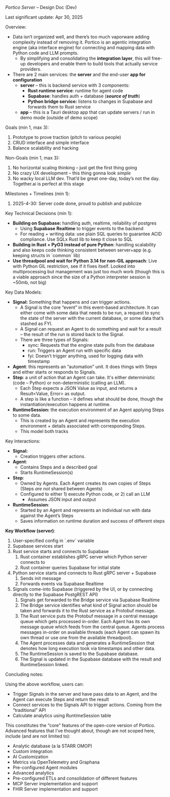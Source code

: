 *Portico Server* – Design Doc (Dev)

Last significant update: Apr 30, 2025

Overview:

* Data isn’t organized well, and there’s too much vaporware adding complexity instead of removing it. Portico is an agentic integration engine (aka interface engine) for connecting and mapping data with Python code and LLM prompts.
  * By simplifying and consolidating the **integration layer**, this will free-up developers and enable them to build tools that actually service providers.
* There are 2 main services: the **server** and the end-user **app for configuration**
  * **server** – this is backend service with 3 components:
    * **Rust runtime service**: runtime for agent code
    * **Supabase**: handles auth \+ database (***source of truth***)
    * **Python bridge service:** listens to changes in Supabase and forwards them to Rust service
  * **app** – this is a Tauri desktop app that can update servers / run in demo mode (outside of demo scope)

Goals (min 1, max 3):

1. Prototype to prove traction (pitch to various people)
2. CRUD interface and simple interface
3. Balance scalability and hacking

Non-Goals (min 1, max 3):

1. No horizontal scaling thinking – just get the first thing going
2. No crazy UX development – this thing gonna look *simple*
3. No wacky local LLM dev. That’d be great one-day, today’s not the day. Together.ai is perfect at this stage

Milestones \+ Timelines (min 1\):

1. 2025-4-30: Server code done, proud to publish and publicize

Key Technical Decisions (min 1):

* **Building on Supabase:** handling auth, realtime, reliability of postgres
  * Using **Supabase** **Realtime** to trigger events to the backend
  * For reading \+ writing data: use plain SQL queries to guarantee ACID compliance. Use SQLx Rust lib to keep it close to SQL
* **Building in Rust \+ PyO3 instead of pure Python**: handling scalability and also keeps code thinking consistent between server+app (e.g. keeping structs in \`common\` lib)
* **Use threadpool and wait for Python 3.14 for non-GIL approach**: Live with Python GIL restriction, see if it fixes itself. Looked into multiprocessing but management was just too much work (though this is a viable approach since the size of a Python interpreter session is \~50mb, not big)

Key Data Models:

* **Signal:** Something that happens and can trigger actions.
  * A Signal is the core “event” in this event-based architecture. It can either come with some data that needs to be run, a request to sync the state of the server with the current database, or some data that’s stashed as FYI.
  * A Signal can request an Agent to do something and wait for a result – the result of the run is stored back to the Signal.
  * There are three types of Signals:
    * sync: Requests that the engine state pulls from the database
    * run: Triggers an Agent run with specific data
    * fyi: Doesn’t trigger anything, used for logging data with timestamp
* **Agent**: this represents an “automation” unit. It does things with Steps and either starts or responds to Signals.
* **Step**: a unit of action that an Agent can take. It's either deterministic (code – Python) or non-deterministic (calling an LLM).
  * Each Step expects a JSON Value as input, and returns a Result\<Value, Error\> as output.
  * A step is like a function – it defines what should be done, though the instantiation/execution happens at runtime.
* **RuntimeSession:** the execution environment of an Agent applying Steps to some data.
  * This is created by an Agent and represents the execution environment \+ details associated with corresponding Steps.
  * This model both tracks

Key Interactions:

* **Signal:**
  * Creation triggers other actions.
* **Agent**:
  * Contains Steps and a described goal
  * Starts RuntimeSession(s)
* **Step**:
  * Owned by Agents. Each Agent creates its own copies of Steps (Steps *are not* shared between Agents)
  * Configured to either 1\) execute Python code, or 2\) call an LLM
    * Assumes JSON input and output
* **RuntimeSession**:
  * Started by an Agent and represents an individual run with data against the Agent’s Steps
  * Saves information on runtime duration and success of different steps

**Key Workflow (server)**:

1. User-specified config in \`.env\` variable
2. Supabase services start
3. Rust service starts and connects to Supabase
   1. Rust container establishes gRPC server which Python server connects to
   2. Rust container queries Supabase for initial state
4. Python service starts and connects to Rust gRPC server \+ Supabase
   1. Sends init message
   2. Forwards events via Supabase Realtime
5. Signals come-into Supabase (triggered by the UI, or by connecting directly to the Supabase PostgREST API)
   1. Signals get forwarded to the Bridge service via Supabase Realtime
   2. The Bridge service identifies what kind of Signal action should be taken and forwards it to the Rust service as a Protobuf message.
   3. The Rust service puts the Protobuf message in a central message queue which gets processed in-order. Each Agent has its own message queue which feeds from the central queue. Agents process messages in-order on available threads (each Agent can spawn its own thread or use one from the available threadpool).
   4. The Agent processes data and generates a RuntimeSession that denotes how long execution took via timestamps and other data.
   5. The RuntimeSession is saved to the Supabase database.
   6. The Signal is updated in the Supabase database with the result and RuntimeSession linked.

Concluding notes:

Using the above workflow, users can:

* Trigger Signals in the server and have pass data to an Agent, and the Agent can execute Steps and return the result
* Connect services to the Signals API to trigger actions. Coming from the “traditional” API
* Calculate analytics using RuntimeSession table

This constitutes the “core” features of the open-core version of Portico. Advanced features that I’ve thought about, though are not scoped here, include (and are not limited to):

* Analytic database (a la STARR OMOP)
* Custom integration
* AI Customization
* Metrics via OpenTelemetry and Graphana
* Pre-configured Agent modules
* Advanced analytics
* Pre-configured ETLs and consolidation of different features
* MCP Server implementation and support
* FHIR Server implementation and support
